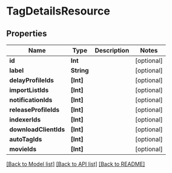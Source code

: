 # TagDetailsResource

## Properties
Name | Type | Description | Notes
------------ | ------------- | ------------- | -------------
**id** | **Int** |  | [optional] 
**label** | **String** |  | [optional] 
**delayProfileIds** | **[Int]** |  | [optional] 
**importListIds** | **[Int]** |  | [optional] 
**notificationIds** | **[Int]** |  | [optional] 
**releaseProfileIds** | **[Int]** |  | [optional] 
**indexerIds** | **[Int]** |  | [optional] 
**downloadClientIds** | **[Int]** |  | [optional] 
**autoTagIds** | **[Int]** |  | [optional] 
**movieIds** | **[Int]** |  | [optional] 

[[Back to Model list]](../README.md#documentation-for-models) [[Back to API list]](../README.md#documentation-for-api-endpoints) [[Back to README]](../README.md)



